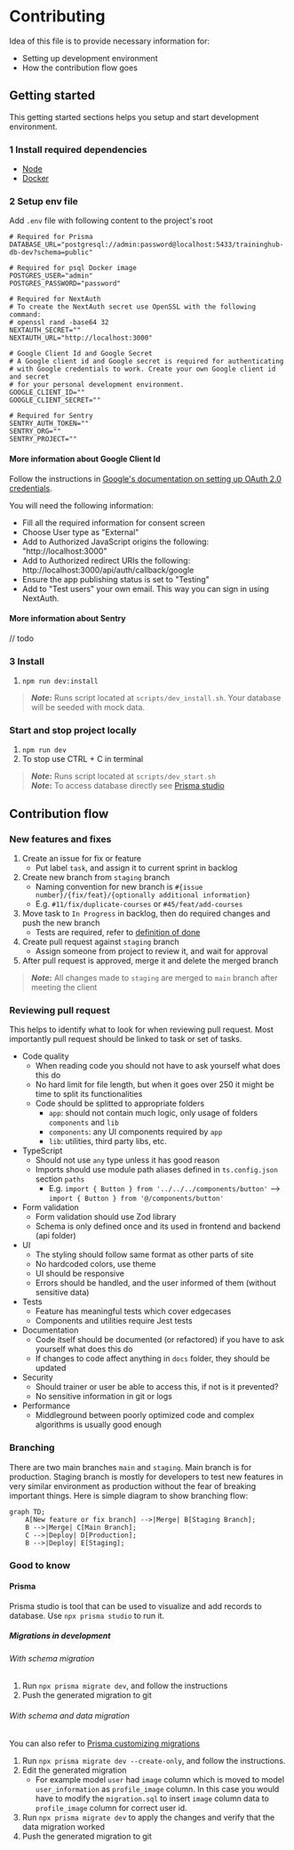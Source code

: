 # Contributing

Idea of this file is to provide necessary information for:

- Setting up development environment
- How the contribution flow goes

## Getting started

This getting started sections helps you setup and start development environment.

### 1 Install required dependencies

- [Node](https://nodejs.org/en/download)
- [Docker](https://docs.docker.com/engine/install/)

### 2 Setup env file

Add `.env` file with following content to the project's root

```
# Required for Prisma
DATABASE_URL="postgresql://admin:password@localhost:5433/traininghub-db-dev?schema=public"

# Required for psql Docker image
POSTGRES_USER="admin"
POSTGRES_PASSWORD="password"

# Required for NextAuth
# To create the NextAuth secret use OpenSSL with the following command:
# openssl rand -base64 32
NEXTAUTH_SECRET=""
NEXTAUTH_URL="http://localhost:3000"

# Google Client Id and Google Secret
# A Google client id and Google secret is required for authenticating
# with Google credentials to work. Create your own Google client id and secret
# for your personal development environment.
GOOGLE_CLIENT_ID=""
GOOGLE_CLIENT_SECRET=""

# Required for Sentry
SENTRY_AUTH_TOKEN=""
SENTRY_ORG=""
SENTRY_PROJECT=""
```

#### More information about Google Client Id

Follow the instructions in [Google's documentation on setting up OAuth 2.0 credentials](https://support.google.com/cloud/answer/6158849).

You will need the following information:

- Fill all the required information for consent screen
- Choose User type as "External"
- Add to Authorized JavaScript origins the following: "http://localhost:3000"
- Add to Authorized redirect URIs the following: http://localhost:3000/api/auth/callback/google
- Ensure the app publishing status is set to "Testing"
- Add to "Test users" your own email. This way you can sign in using NextAuth.

#### More information about Sentry

// todo

### 3 Install

1. `npm run dev:install`

> **_Note_:** Runs script located at `scripts/dev_install.sh`. Your database will be seeded with mock data.

### Start and stop project locally

1. `npm run dev`
2. To stop use CTRL + C in terminal

> **_Note_:** Runs script located at `scripts/dev_start.sh`  
> **_Note_:** To access database directly see [Prisma studio](#prisma)

## Contribution flow

### New features and fixes

1. Create an issue for fix or feature
   - Put label `task`, and assign it to current sprint in backlog
2. Create new branch from `staging` branch
   - Naming convention for new branch is `#{issue number}/{fix/feat}/{optionally additional information}`
   - E.g. `#11/fix/duplicate-courses` or `#45/feat/add-courses`
3. Move task to `In Progress` in backlog, then do required changes and push the new branch
   - Tests are required, refer to [definition of done](./definition-of-done.md)
4. Create pull request against `staging` branch
   - Assign someone from project to review it, and wait for approval
5. After pull request is approved, merge it and delete the merged branch

> **_Note_:** All changes made to `staging` are merged to `main` branch after meeting the client

### Reviewing pull request

This helps to identify what to look for when reviewing pull request.
Most importantly pull request should be linked to task or set of tasks.

- Code quality
  - When reading code you should not have to ask yourself what does this do
  - No hard limit for file length, but when it goes over 250 it might be time to split its functionalities
  - Code should be splitted to appropriate folders
    - `app`: should not contain much logic, only usage of folders `components` and `lib`
    - `components`: any UI components required by `app`
    - `lib`: utilities, third party libs, etc.
- TypeScript
  - Should not use `any` type unless it has good reason
  - Imports should use module path aliases defined in `ts.config.json` section `paths`
    - E.g. `import { Button } from '../../../components/button'` --> `import { Button } from '@/components/button'`
- Form validation
  - Form validation should use Zod library
  - Schema is only defined once and its used in frontend and backend (api folder)
- UI
  - The styling should follow same format as other parts of site
  - No hardcoded colors, use theme
  - UI should be responsive
  - Errors should be handled, and the user informed of them (without sensitive data)
- Tests
  - Feature has meaningful tests which cover edgecases
  - Components and utilities require Jest tests
- Documentation
  - Code itself should be documented (or refactored) if you have to ask yourself what does this do
  - If changes to code affect anything in `docs` folder, they should be updated
- Security
  - Should trainer or user be able to access this, if not is it prevented?
  - No sensitive information in git or logs
- Performance
  - Middleground between poorly optimized code and complex algorithms is usually good enough

### Branching

There are two main branches `main` and `staging`. Main branch is for production. Staging branch
is mostly for developers to test new features in very similar environment as production without the
fear of breaking important things. Here is simple diagram to show branching flow:

```mermaid
graph TD;
    A[New feature or fix branch] -->|Merge| B[Staging Branch];
    B -->|Merge| C[Main Branch];
    C -->|Deploy| D[Production];
    B -->|Deploy| E[Staging];
```

### Good to know

#### Prisma

Prisma studio is tool that can be used to visualize and add records to database. Use `npx prisma studio` to run it.

##### Migrations in development

###### With schema migration

1. Run `npx prisma migrate dev`, and follow the instructions
2. Push the generated migration to git

###### With schema and data migration

You can also refer to [Prisma customizing migrations](https://www.prisma.io/docs/guides/migrate/developing-with-prisma-migrate/customizing-migrations)

1. Run `npx prisma migrate dev --create-only`, and follow the instructions.
2. Edit the generated migration
   - For example model `user` had `image` column which is moved to model `user_information` as `profile_image` column. In this case you would have to modify the `migration.sql` to insert `image` column data to `profile_image` column for correct user id.
3. Run `npx prisma migrate dev` to apply the changes and verify that the data migration worked
4. Push the generated migration to git
